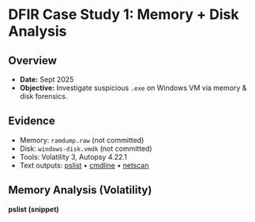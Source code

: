 # DFIR Case Study 1: Memory + Disk Analysis

## Overview
- **Date:** Sept 2025
- **Objective:** Investigate suspicious `.exe` on Windows VM via memory & disk forensics.

## Evidence
- Memory: `ramdump.raw` (not committed)
- Disk: `windows-disk.vmdk` (not committed)
- Tools: Volatility 3, Autopsy 4.22.1
- Text outputs: [pslist](./evidence/pslist_output.txt) • [cmdline](./evidence/cmdline_output.txt) • [netscan](./evidence/netscan_output.txt)

## Memory Analysis (Volatility)
**pslist (snippet)**
